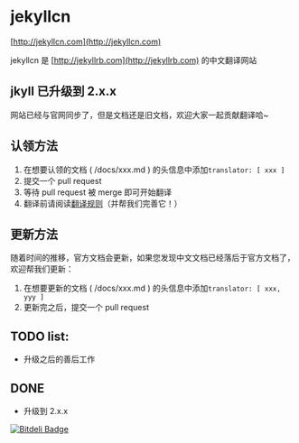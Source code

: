jekyllcn
========

[http://jekyllcn.com](http://jekyllcn.com)

jekyllcn 是 [http://jekyllrb.com](http://jekyllrb.com) 的中文翻译网站

## jkyll 已升级到 2.x.x

网站已经与官网同步了，但是文档还是旧文档，欢迎大家一起贡献翻译哈~

## 认领方法

1. 在想要认领的文档 ( /docs/xxx.md ) 的头信息中添加`translator: [ xxx ]`
2. 提交一个 pull request
3. 等待 pull request 被 merge 即可开始翻译
4. 翻译前请阅读[翻译规则](https://github.com/jekyllcn/jekyllcn.github.io/wiki/%E7%BF%BB%E8%AF%91%E8%A7%84%E5%88%99)（并帮我们完善它！）

## 更新方法

随着时间的推移，官方文档会更新，如果您发现中文文档已经落后于官方文档了，欢迎帮我们更新：

1. 在想要更新的文档 ( /docs/xxx.md ) 的头信息中添加`translator: [ xxx, yyy ]`
3. 更新完之后，提交一个 pull request

## TODO list:

* 升级之后的善后工作

## DONE

* 升级到 2.x.x

[![Bitdeli Badge](https://d2weczhvl823v0.cloudfront.net/jekyllcn/jekyllcn.github.io/trend.png)](https://bitdeli.com/free "Bitdeli Badge")

